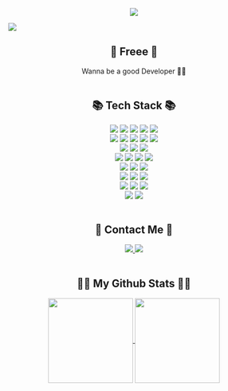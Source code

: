 <p align="center">
  <img src="https://github.com/25th-Night/25th-Night/assets/104040502/8f908a66-4684-4955-af0c-46a5bd945278"/>
</p>

<p align="left">
  <a href="https://hits.seeyoufarm.com"><img src="https://hits.seeyoufarm.com/api/count/incr/badge.svg?url=https%3A%2F%2Fgithub.com%2F25th-Night&count_bg=%2341B883&title_bg=%23CDC2C2&icon=github.svg&icon_color=%23E7E7E7&title=hits&edge_flat=true"/></a>
</p>

<h2 align="center">👋 Freee 👋 </h2>
<div align="center">
Wanna be a good Developer 🏳‍🌈
</div>

<br>

<h2 align="center"> 📚 Tech Stack 📚 </h2>
<div align="center">
  <img src="https://img.shields.io/badge/HTML5-E34F26?style=flat-square&logo=html5&logoColor=white" />
  <img src="https://img.shields.io/badge/CSS3-1572B6?style=flat-square&logo=css3&logoColor=white" />
  <img src="https://img.shields.io/badge/JavaScript-F7DF1E?style=flat-square&logo=javascript&logoColor=white" />
  <img src="https://img.shields.io/badge/bootstrap-7952b3?style=flat-square&logo=bootstrap&logoColor=white" />
  <img src="https://img.shields.io/badge/tailwindcss-06B6D4?style=flat-square&logo=tailwindcss&logoColor=white" />
  <br>
  <img src="https://img.shields.io/badge/Python-3776AB?style=flat-square&logo=python&logoColor=white" />
  <img src="https://img.shields.io/badge/Django-092E20?style=flat-square&logo=django&logoColor=white" />
  <img src="https://img.shields.io/badge/FastAPI-009688?style=flat-square&logo=fastapi&logoColor=white" />
  <img src="https://img.shields.io/badge/Gunicorn-499848?style=flat-square&logo=gunicorn&logoColor=white" />
  <img src="https://img.shields.io/badge/Nginx-009639?style=flat-square&logo=nginx&logoColor=white" />
  <br>
  <img src="https://img.shields.io/badge/PostgreSQL-4169E1?style=flat-square&logo=postgresql&logoColor=white" />
  <img src="https://img.shields.io/badge/MySQL-4479a1?style=flat-square&logo=mysql&logoColor=white" />
  <img src="https://img.shields.io/badge/MongoDB-47a24b?style=flat-square&logo=mongodb&logoColor=white" />
  <br>
  <img src="https://img.shields.io/badge/Celery-37814A?style=flat-square&logo=celery&logoColor=white" />
  <img src="https://img.shields.io/badge/Redis-DC382D?style=flat-square&logo=redis&logoColor=white" />
  <img src="https://img.shields.io/badge/Channels-46A45E?style=flat-square&logo=channels&logoColor=white" />
  <img src="https://img.shields.io/badge/Flower-37814A?style=flat-square&logo=Flower&logoColor=white" />
  <br>
  <img src="https://img.shields.io/badge/Docker-2496ED?style=flat-square&logo=docker&logoColor=white" />
  <img src="https://img.shields.io/badge/Kubernetes-326CE5?style=flat-square&logo=kubernetes&logoColor=white" />
  <img src="https://img.shields.io/badge/Helm-277A9F?style=flat-square&logo=helm&logoColor=white" />
  <br>
  <img src="https://img.shields.io/badge/GitHub-181717?style=flat-square&logo=github&logoColor=white" />
  <img src="https://img.shields.io/badge/GitHub%20Actions-2088FF?style=flat-square&logo=github-actions&logoColor=white" />
  <img src="https://img.shields.io/badge/ArgoCD-2733CC?style=flat-square&logo=argo&logoColor=white" />
  <br>
  <img src="https://img.shields.io/badge/Terraform-623CE4?style=flat-square&logo=terraform&logoColor=white" />
  <img src="https://img.shields.io/badge/AWS-FF9900?style=flat-square&logo=amazon-aws&logoColor=white" />
  <img src="https://img.shields.io/badge/NCloud-03C75A?style=flat-square&logo=naver&logoColor=white" />
  <br>
  <img src="https://img.shields.io/badge/Prometheus-E6522C?style=flat-square&logo=prometheus&logoColor=white" />
  <img src="https://img.shields.io/badge/Grafana-F46800?style=flat-square&logo=grafana&logoColor=white" />
  <br>
</div>

<br>

<h2 align="center"> 📝 Contact Me 📝 </h2>
<div align="center">
  <a href="https://notion.so/7fb452e52ba347fa961128a0cb3f5413">
    <img src="https://img.shields.io/badge/Notion-000000?style=flat-square&logo=notion&logoColor=white" />
  </a>
  <a href="mailto:browneyed.sw@gmail.com">
    <img src="https://img.shields.io/badge/Gmail-d14836?style=flat-square&logo=Gmail&logoColor=white&link=browneyed.sw@gmail.com"/>
  </a>
</div>

<br>

<h2 align="center">👩‍💻 My Github Stats 👩‍💻</h2>
<div align="center">
  <a href="https://github.com/25th-Night">
    <img align="center" height="170em" src="https://github-readme-stats.vercel.app/api?username=25th-Night&show_icons=true&include_all_commits=true&disable_animations=true&theme=vue" />
  </a>
  <a href="https://github.com/25th-Night">
    <img align="center" height="170em" src="https://github-readme-stats.vercel.app/api/top-langs/?username=25th-Night&title_color=7DC19A&layout=compact&card_width=400" />
  </a>
</div>

<br>


<!--
**25th-Night/25th-Night** is a ✨ _special_ ✨ repository because its `README.md` (this file) appears on your GitHub profile.

Here are some ideas to get you started:

- 🔭 I’m currently working on ...
- 🌱 I’m currently learning ...
- 👯 I’m looking to collaborate on ...
- 🤔 I’m looking for help with ...
- 💬 Ask me about ...
- 📫 How to reach me: ...
- 😄 Pronouns: ...
- ⚡ Fun fact: ...
-->
